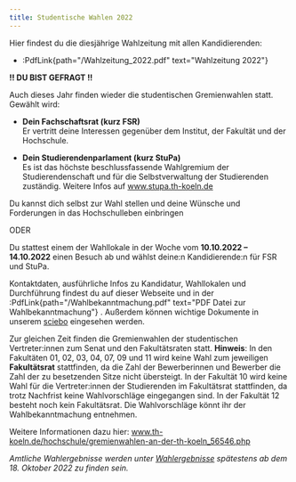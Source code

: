 ```yaml
---
title: Studentische Wahlen 2022
---
```


Hier findest du die diesjährige Wahlzeitung mit allen Kandidierenden:

- :PdfLink{path="/Wahlzeitung_2022.pdf" text="Wahlzeitung 2022"}

**!! DU BIST GEFRAGT !!**

Auch dieses Jahr finden wieder die studentischen Gremienwahlen statt. Gewählt wird:

- **Dein Fachschaftsrat (kurz FSR)**  
  Er vertritt deine Interessen gegenüber dem Institut, der Fakultät und der Hochschule.

- **Dein Studierendenparlament (kurz StuPa)**  
  Es ist das höchste beschlussfassende Wahlgremium der Studierendenschaft und für die Selbstverwaltung der Studierenden zuständig.
  Weitere Infos auf www.stupa.th-koeln.de

Du kannst dich selbst zur Wahl stellen und deine Wünsche und Forderungen in das Hochschulleben einbringen

ODER

Du stattest einem der Wahllokale in der Woche vom **10.10.2022 – 14.10.2022** einen Besuch ab und wählst deine:n Kandidierende:n für FSR und StuPa.

Kontaktdaten, ausführliche Infos zu Kandidatur, Wahllokalen und Durchführung findest du auf dieser Webseite und in der :PdfLink{path="/Wahlbekanntmachung.pdf" text="PDF Datei zur Wahlbekanntmachung"} .
Außerdem können wichtige Dokumente in unserem [sciebo](https://th-koeln.sciebo.de/s/q1hXFTRlcU3IFQ5) eingesehen werden.

Zur gleichen Zeit finden die Gremienwahlen der studentischen Vertreter:innen zum Senat und den Fakultätsraten statt. 
**Hinweis**: 
In den Fakultäten 01, 02, 03, 04, 07, 09 und 11 wird keine Wahl zum jeweiligen **Fakultätsrat** stattfinden, da die Zahl der Bewerberinnen und Bewerber die Zahl der zu besetzenden Sitze nicht übersteigt. 
In der Fakultät 10 wird keine Wahl für die Vertreter:innen der Studierenden im Fakultätsrat stattfinden, da trotz Nachfrist keine Wahlvorschläge eingegangen sind.
In der Fakultät 12 besteht noch kein Fakultätsrat.
Die Wahlvorschläge könnt ihr der Wahlbekanntmachung entnehmen.

Weitere Informationen dazu hier:
www.th-koeln.de/hochschule/gremienwahlen-an-der-th-koeln_56546.php

<!--Wenn Ihr nicht nur wählen gehen wollt, sondern auch bei der Wahl mithelfen möchtet, seid Ihr hiermit herzlich zum Informationstreffen für Wahlhelfer:innen am 23.09.2022 eingeladen! Weitere Infos dazu unter [Für Wahlhelfende](/fuer-wahlhelfende).

**Update**

Vielen Dank für das große Interesse an der Mithilfe bei der Wahl! Wir haben bereits genug Bewerbungen für Wahlhelfer:innen erhalten und es werden keine weiteren mehr gesucht. -->

<!--Die Auslosung der Listenreihenfolge findet am **17.09.2022 um 14:00** via Zoom statt.

Zoom-Link:
https://us05web.zoom.us/j/87861261263?pwd=KzduQkc3OU5YNGJsOXBDVmovVXRpZz09

Meeting-ID: 878 6126 1263
Kenncode: WASLST-->

_Amtliche Wahlergebnisse werden unter [Wahlergebnisse](/wahlergebnisse) spätestens ab dem 18. Oktober 2022 zu finden sein._
